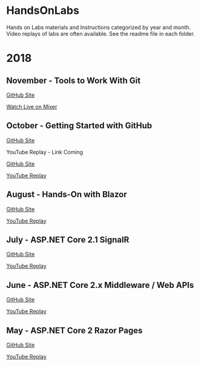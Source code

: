 # HandsOnLabs
Hands on Labs materials and Instructions categorized by year and month.  Video replays of labs are often available.  See the readme file in each folder.

# 2018

## November - Tools to Work With Git
[GitHub Site](https://github.com/phillydotnet/HandsOnLabs/tree/master/2018/11)

[Watch Live on Mixer](https://www.mixer.com/PhillyDotNet)

## October - Getting Started with GitHub
[GitHub Site](https://github.com/phillydotnet/HandsOnLabs/tree/master/2018/10)

YouTube Replay - Link Coming


[GitHub Site](https://github.com/phillydotnet/HandsOnLabs/tree/master/2018/09)

[YouTube Replay](https://www.youtube.com/watch?v=SGzEpRdT7nk)

## August - Hands-On with Blazor
[GitHub Site](https://github.com/phillydotnet/HandsOnLabs/tree/master/2018/08) 

[YouTube Replay](https://www.youtube.com/watch?v=q1ca_Als86g)

## July - ASP.NET Core 2.1 SignalR
[GitHub Site](https://github.com/phillydotnet/HandsOnLabs/tree/master/2018/07)

[YouTube Replay](https://www.youtube.com/watch?v=vHgMD7I3Duw)

## June - ASP.NET Core 2.x Middleware / Web APIs
[GitHub Site](https://github.com/phillydotnet/HandsOnLabs/tree/master/2018/06)

[YouTube Replay](https://youtu.be/mbZfuVfgI8w)

## May - ASP.NET Core 2 Razor Pages
[GitHub Site](https://github.com/phillydotnet/HandsOnLabs/tree/master/2018/05)

[YouTube Replay](https://youtu.be/mA9kfF13s30?t=9m5s)
